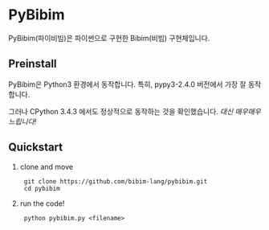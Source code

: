 # PyBibim
PyBibim(파이비빔)은 파이썬으로 구현한 Bibim(비빔) 구현체입니다.

## Preinstall
PyBibim은 Python3 환경에서 동작합니다.
특히, pypy3-2.4.0 버전에서 가장 잘 동작합니다.

그러나 CPython 3.4.3 에서도 정상적으로 동작하는 것을 확인했습니다.
*대신 매우매우 느립니다!*

## Quickstart

1. clone and move

        git clone https://github.com/bibim-lang/pybibim.git
        cd pybibim

2. run the code!

        python pybibim.py <filename>
